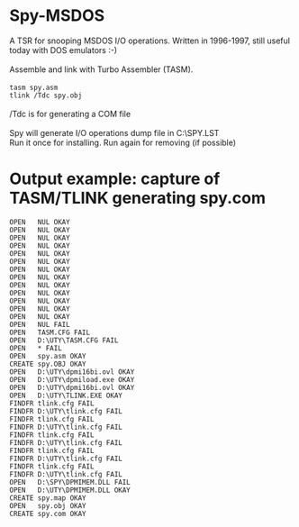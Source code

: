 # Spy-MSDOS
A TSR for snooping MSDOS I/O operations. Written in 1996-1997, still useful today with DOS emulators :-)<br />
<br />
Assemble and link with Turbo Assembler (TASM).<br />
<br />
```tasm spy.asm```<br />
```tlink /Tdc spy.obj```<br />
<br />
/Tdc is for generating a COM file<br />
<br />
Spy will generate I/O operations dump file in C:\SPY.LST
<br />
Run it once for installing. Run again for removing (if possible)
<br />
# Output example: capture of TASM/TLINK generating spy.com
```OPEN   NUL OKAY
OPEN   NUL OKAY
OPEN   NUL OKAY
OPEN   NUL OKAY
OPEN   NUL OKAY
OPEN   NUL OKAY
OPEN   NUL OKAY
OPEN   NUL OKAY
OPEN   NUL OKAY
OPEN   NUL OKAY
OPEN   NUL OKAY
OPEN   NUL OKAY
OPEN   NUL OKAY
OPEN   NUL OKAY
OPEN   NUL FAIL
OPEN   TASM.CFG FAIL
OPEN   D:\UTY\TASM.CFG FAIL
OPEN   * FAIL
OPEN   spy.asm OKAY
CREATE spy.OBJ OKAY
OPEN   D:\UTY\dpmi16bi.ovl OKAY
OPEN   D:\UTY\dpmiload.exe OKAY
OPEN   D:\UTY\dpmi16bi.ovl OKAY
OPEN   D:\UTY\TLINK.EXE OKAY
FINDFR tlink.cfg FAIL
FINDFR D:\UTY\tlink.cfg FAIL
FINDFR tlink.cfg FAIL
FINDFR D:\UTY\tlink.cfg FAIL
FINDFR tlink.cfg FAIL
FINDFR D:\UTY\tlink.cfg FAIL
FINDFR tlink.cfg FAIL
FINDFR D:\UTY\tlink.cfg FAIL
FINDFR tlink.cfg FAIL
FINDFR D:\UTY\tlink.cfg FAIL
OPEN   D:\SPY\DPMIMEM.DLL FAIL
OPEN   D:\UTY\DPMIMEM.DLL OKAY
CREATE spy.map OKAY
OPEN   spy.obj OKAY
CREATE spy.com OKAY
```
